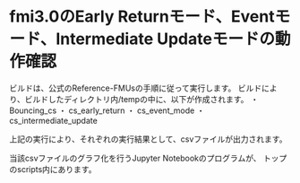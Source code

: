 # fmi3.0のEarly Returnモード、Eventモード、Intermediate Updateモードの動作確認

ビルドは、公式のReference-FMUsの手順に従って実行します。
ビルドにより、ビルドしたディレクトリ内/tempの中に、以下が作成されます。
・ Bouncing_cs
・ cs_early_return
・ cs_event_mode
・ cs_intermediate_update

上記の実行により、それぞれの実行結果として、csvファイルが出力されます。

当該csvファイルのグラフ化を行うJupyter Notebookのプログラムが、
トップのscripts内にあります。
